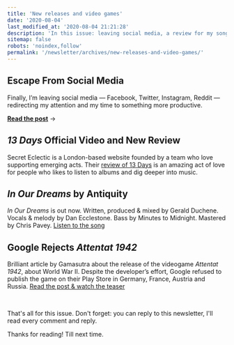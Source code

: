 ```yaml
---
title: 'New releases and video games'
date: '2020-08-04'
last_modified_at: '2020-08-04 21:21:28'
description: 'In this issue: leaving social media, a review for my song 13 Days, a new single by Antiquity with my bass, a post about the video game Attentat 1942.'
sitemap: false
robots: 'noindex,follow'
permalink: '/newsletter/archives/new-releases-and-video-games/'
---
```

## Escape From Social Media

Finally, I’m leaving social media — Facebook, Twitter, Instagram, Reddit — redirecting my attention and my time to something more productive. 

[**Read the post**](https://simonesilvestroni.com/blog/escape-from-social-media/) →

## _13 Days_ Official Video and New Review

Secret Eclectic is a London-based website founded by a team who love supporting emerging acts. Their [review of 13 Days](/blog/secret-eclectic-review-13-days/) is an amazing act of love for people who likes to listen to albums and dig deeper into music.

## _In Our Dreams_ by Antiquity

_In Our Dreams_ is out now. Written, produced & mixed by Gerald Duchene. Vocals & melody by Dan Ecclestone. Bass by Minutes to Midnight. Mastered by Chris Pavey. [Listen to the song](/blog/antiquity-in-our-dreams/)

## Google Rejects _Attentat 1942_

Brilliant article by Gamasutra about the release of the videogame _Attentat 1942_, about World War II. Despite the developer’s effort, Google refused to publish the game on their Play Store in Germany, France, Austria and Russia. [Read the post & watch the teaser](/blog/google-rejects-attentat-1942-from-play-store/)

<br>

That's all for this issue. Don't forget: you can reply to this newsletter, I'll read every comment and reply.

Thanks for reading! Till next time.